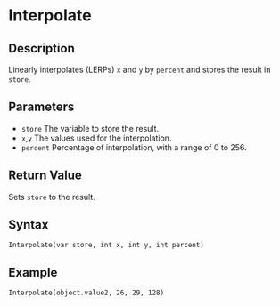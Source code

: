 # Interpolate

## Description
Linearly interpolates (LERPs) `x` and `y` by `percent` and stores the result in `store`.

## Parameters
- `store`
The variable to store the result.
- `x`,`y`
The values used for the interpolation.
- `percent`
Percentage of interpolation, with a range of 0 to 256.

## Return Value
Sets `store` to the result.

## Syntax
```
Interpolate(var store, int x, int y, int percent)
```

## Example
```
Interpolate(object.value2, 26, 29, 128)
```